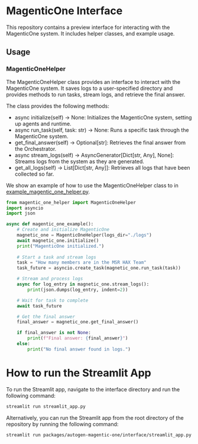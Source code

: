 # MagenticOne Interface

This repository contains a preview interface for interacting with the MagenticOne system. It includes helper classes, and example usage.


## Usage

### MagenticOneHelper

The MagenticOneHelper class provides an interface to interact with the MagenticOne system. It saves logs to a user-specified directory and provides methods to run tasks, stream logs, and retrieve the final answer.

The class provides the following methods:
- async initialize(self) -> None: Initializes the MagenticOne system, setting up agents and runtime.
- async run_task(self, task: str) -> None: Runs a specific task through the MagenticOne system.
- get_final_answer(self) -> Optional[str]: Retrieves the final answer from the Orchestrator.
- async stream_logs(self) -> AsyncGenerator[Dict[str, Any], None]: Streams logs from the system as they are generated.
- get_all_logs(self) -> List[Dict[str, Any]]: Retrieves all logs that have been collected so far.

We show an example of how to use the MagenticOneHelper class to in [example_magentic_one_helper.py](example_magentic_one_helper.py).

```python
from magentic_one_helper import MagenticOneHelper
import asyncio
import json

async def magentic_one_example():
    # Create and initialize MagenticOne
    magnetic_one = MagenticOneHelper(logs_dir="./logs")
    await magnetic_one.initialize()
    print("MagenticOne initialized.")
    
    # Start a task and stream logs
    task = "How many members are in the MSR HAX Team"
    task_future = asyncio.create_task(magnetic_one.run_task(task))

    # Stream and process logs
    async for log_entry in magnetic_one.stream_logs():
        print(json.dumps(log_entry, indent=2))

    # Wait for task to complete
    await task_future

    # Get the final answer
    final_answer = magnetic_one.get_final_answer()

    if final_answer is not None:
        print(f"Final answer: {final_answer}")
    else:
        print("No final answer found in logs.")
```

# How to run the Streamlit App

To run the Streamlit app, navigate to the interface directory and run the following command:

```bash
streamlit run streamlit_app.py
```

Alternatively, you can run the Streamlit app from the root directory of the repository by running the following command:

```bash
streamlit run packages/autogen-magentic-one/interface/streamlit_app.py
```